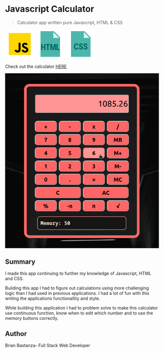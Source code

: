 # Javascript Calculator

> Calculator app written pure Javascript, HTML & CSS

![js](MDimages/javascript.png) ![html](MDimages/html.png) ![css](MDimages/css.png)

Check out the calculator [HERE](https://bbastanza.github.io/calculator/)

![Screenshot](MDimages/screenshot.png)

## Summary

I made this app continuing to further my knowledge of Javascript, HTML and CSS.

Building this app I had to figure out calculations using more challenging logic than I had used in previous applications. I had a lot of fun with this writing the applications functionallity and style.

While building this application I had to problem solve to make this calculator use continuous function, know when to edit which number and to use the memory buttons correctly.

## Author

Brian Bastanza- Full Stack Web Developer
